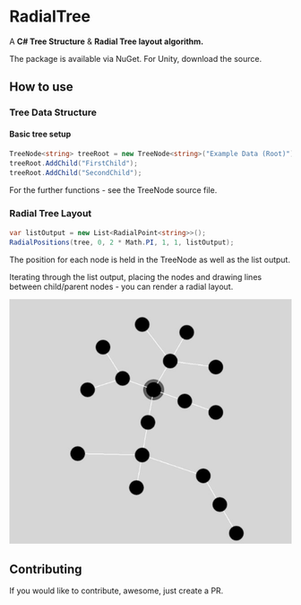 
# RadialTree
A **C# Tree Structure** &amp; **Radial Tree layout algorithm.** 

The package is available via NuGet. For Unity, download the source. 

## How to use

### Tree Data Structure
#### Basic tree setup
```csharp
TreeNode<string> treeRoot = new TreeNode<string>("Example Data (Root)");
treeRoot.AddChild("FirstChild");
treeRoot.AddChild("SecondChild");
```
For the further functions - see the TreeNode source file.

### Radial Tree Layout

```csharp
var listOutput = new List<RadialPoint<string>>();
RadialPositions(tree, 0, 2 * Math.PI, 1, 1, listOutput);
```
The position for each node is held in the TreeNode as well as the list output. 

Iterating through the list output, placing the nodes and drawing lines between child/parent nodes - you can render a radial layout.

![Example radial tree layout](https://raw.githubusercontent.com/WilliamApted/RadialTree/main/Images/BasicExample.jpg)

## Contributing
If you would like to contribute, awesome, just create a PR.
